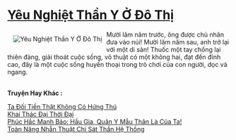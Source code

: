 <a href="https://truyentiki.com/yeu-nghiet-than-y-o-do-thi.31847/" title="Yêu Nghiệt Thần Y Ở Đô Thị"><h1>Yêu Nghiệt Thần Y Ở Đô Thị</h1></a><div style="display:table"><img align="right" style="float: left; padding: 10px;" src="https://truyentiki.com/a/img/str/src/31847.jpg" alt="Yêu Nghiệt Thần Y Ở Đô Thị">Mười lăm năm trước, ông được chủ nhân đưa vào núi! Mười lăm năm sau, anh trở lại với một di sản! Thuốc một tay chống lại thiên đàng, giải thoát cuộc sống, võ thuật có một không hai, đạt đến đỉnh cao, đây là một cuộc sống huyền thoại trong trò chơi của con người, dọc và ngang.</div><p><br><b>Truyện Hay Khác :</b></p><a href="https://truyentiki.com/ta-doi-tien-that-khong-co-hung-thu.31846/" alt="Ta Đối Tiền Thật Không Có Hứng Thú">Ta Đối Tiền Thật Không Có Hứng Thú</a><br/><a href="https://github.com/nownovels/topcv/tree/master/truyenhay/31680/README.md" alt="Khai Thác Đại Thời Đại">Khai Thác Đại Thời Đại</a><br/><a href="https://wikitruyen.wordpress.com/2020/06/23/phuc-hac-manh-bao-hau-gia-quan-y-mau-than-la-cua-ta/" alt="Phúc Hắc Manh Bảo: Hầu Gia, Quân Y Mẫu Thân Là Của Ta!">Phúc Hắc Manh Bảo: Hầu Gia, Quân Y Mẫu Thân Là Của Ta!</a><br/><a href="https://medium.com/@hoangminhquan16819844/to%C3%A0n-n%C4%83ng-nh%E1%BA%ABn-thu%E1%BA%ADt-chi-s%C3%A1t-th%E1%BA%A7n-h%E1%BB%87-th%E1%BB%91ng-3d9582722746" alt="Toàn Năng Nhẫn Thuật Chi Sát Thần Hệ Thống">Toàn Năng Nhẫn Thuật Chi Sát Thần Hệ Thống</a><br/>